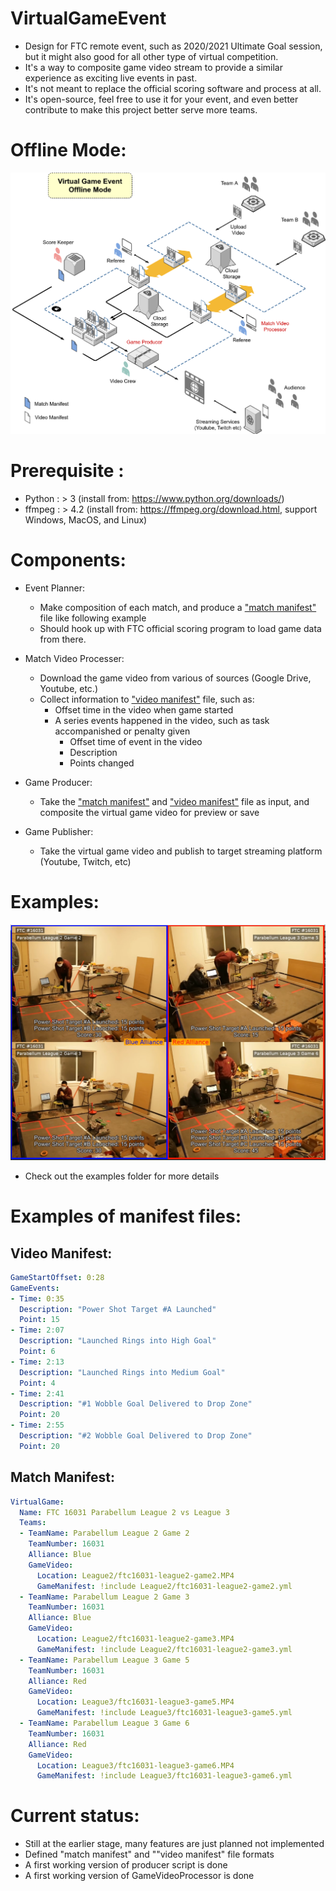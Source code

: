 # VirtualGameEvent
- Design for FTC remote event, such as 2020/2021 Ultimate Goal session, but it might also good for all other type of virtual competition.
- It's a way to composite game video stream to provide a similar experience as exciting live events in past.
- It's not meant to replace the official scoring software and process at all.
- It's open-source, feel free to use it for your event, and even better contribute to make this project better serve more teams.

# Offline Mode:

![Offline Mode](Offline-VirtualGameEvent.png?raw=true "Offline Mode")

# Prerequisite : 

- Python : > 3 (install from: https://www.python.org/downloads/)
- ffmpeg : > 4.2 (install from: https://ffmpeg.org/download.html, support Windows, MacOS, and Linux)

# Components: 

- Event Planner:
  - Make composition of each match, and produce a ["match manifest"](#match-manifest) file like following example
  - Should hook up with FTC official scoring program to load game data from there.

- Match Video Processer:
  - Download the game video from various of sources (Google Drive, Youtube, etc.)
  - Collect information to ["video manifest"](#video-manifest) file, such as:
    - Offset time in the video when game started
    - A series events happened in the video, such as task accompanished or penalty given
      - Offset time of event in the video
      - Description
      - Points changed

- Game Producer:
  - Take the ["match manifest"](#match-manifest) and ["video manifest"](#video-manifest) file as input, and composite the virtual game video for preview or save
  
- Game Publisher:
  - Take the virtual game video and publish to target streaming platform (Youtube, Twitch, etc)
  
# Examples:
![Screenshot](./examples/league2-vs-league3/screenshot-1.png)

- Check out the examples folder for more details

# Examples of manifest files:
## Video Manifest:
```yaml
GameStartOffset: 0:28
GameEvents:
- Time: 0:35
  Description: "Power Shot Target #A Launched"
  Point: 15
- Time: 2:07
  Description: "Launched Rings into High Goal"
  Point: 6
- Time: 2:13
  Description: "Launched Rings into Medium Goal"
  Point: 4
- Time: 2:41
  Description: "#1 Wobble Goal Delivered to Drop Zone"
  Point: 20
- Time: 2:55
  Description: "#2 Wobble Goal Delivered to Drop Zone"
  Point: 20
```
## Match Manifest:
```yaml
VirtualGame:
  Name: FTC 16031 Parabellum League 2 vs League 3
  Teams:
  - TeamName: Parabellum League 2 Game 2 
    TeamNumber: 16031
    Alliance: Blue
    GameVideo:
      Location: League2/ftc16031-league2-game2.MP4
      GameManifest: !include League2/ftc16031-league2-game2.yml
  - TeamName: Parabellum League 2 Game 3 
    TeamNumber: 16031
    Alliance: Blue
    GameVideo:
      Location: League2/ftc16031-league2-game3.MP4
      GameManifest: !include League2/ftc16031-league2-game3.yml
  - TeamName: Parabellum League 3 Game 5 
    TeamNumber: 16031
    Alliance: Red
    GameVideo:
      Location: League3/ftc16031-league3-game5.MP4
      GameManifest: !include League3/ftc16031-league3-game5.yml
  - TeamName: Parabellum League 3 Game 6
    TeamNumber: 16031
    Alliance: Red
    GameVideo:
      Location: League3/ftc16031-league3-game6.MP4
      GameManifest: !include League3/ftc16031-league3-game6.yml
```
# Current status:
- Still at the earlier stage, many features are just planned not implemented
- Defined "match manifest" and ""video manifest" file formats
- A first working version of producer script is done
- A first working version of GameVideoProcessor is done




